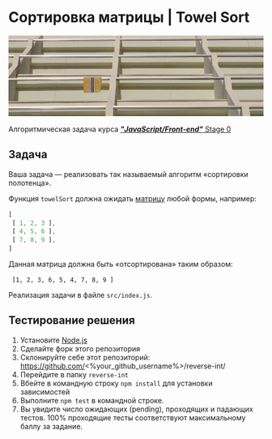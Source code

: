 # **Сортировка матрицы**  | **Towel Sort**

![Towel Sort](./public/towel-sort.jpg)

Алгоритмическая задача курса [**_"JavaScript/Front-end"_** Stage 0](https://rs.school/js-stage0/)
## Задача
Ваша задача — реализовать так называемый алгоритм «сортировки полотенца».

Функция `towelSort` должна ожидать [матрицу](https://en.wikipedia.org/wiki/Array_data_structure#Multisized_arrays) любой формы, например:

```js
[
 [ 1, 2, 3 ],
 [ 4, 5, 6 ],
 [ 7, 8, 9 ],
]
```

Данная матрица должна быть «отсортирована» таким образом:
```
 [1, 2, 3, 6, 5, 4, 7, 8, 9 ]
```

Реализация задачи в файле `src/index.js`.

## Тестирование решения
1. Установите [Node.js](https://nodejs.org/en/download/)
2. Сделайте форк этого репозитория
3. Склонируйте себе этот репозиторий: https://github.com/<%your_github_username%>/reverse-int/
4. Перейдите в папку `reverse-int`
5. Вбейте в командную строку `npm install` для установки зависимостей
6. Выполните `npm test` в командной строке.
7. Вы увидите число ожидающих (pending), проходящих и падающих тестов. 100% проходящие тесты соответствуют максимальному баллу за задание.
